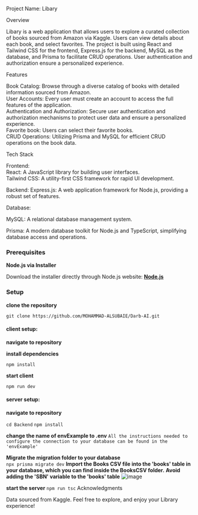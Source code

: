 Project Name: Libary 

Overview

Libary is a web application that allows users to explore a curated collection of books sourced from Amazon via Kaggle. Users can view details about each book, and select favorites. The project is built using React and Tailwind CSS for the frontend, Express.js for the backend, MySQL as the database, and Prisma to facilitate CRUD operations. User authentication and authorization ensure a personalized experience.

Features

Book Catalog: Browse through a diverse catalog of books with detailed information sourced from Amazon.<br/>
User Accounts: Every user must create an account to access the full features of the application.<br/>
Authentication and Authorization: Secure user authentication and authorization mechanisms to protect user data and ensure a personalized experience.<br/>
Favorite book: Users can select their favorite books.<br/>
CRUD Operations: Utilizing Prisma and MySQL for efficient CRUD operations on the book data.<br/>

Tech Stack

Frontend:<br/>
React: A JavaScript library for building user interfaces.<br/>
Tailwind CSS: A utility-first CSS framework for rapid UI development.<br/>

Backend:
Express.js: A web application framework for Node.js, providing a robust set of features.<br/>

Database:<br/>

MySQL: A relational database management system.<br/>

Prisma: A modern database toolkit for Node.js and TypeScript, simplifying database access and operations.<br/>

### **Prerequisites**
**Node.js via Installer**

Download the installer directly through Node.js website: **[Node.js](https://nodejs.org/en/download)**

### **Setup**

**clone the repository**

`git clone https://github.com/MOHAMMAD-ALSUBAIE/Darb-AI.git`

#### **client setup:**

**navigate to repository**

**install dependencies**

`npm install`

**start client**

`npm run dev`

#### **server setup:**

**navigate to repository**

`cd Backend`
`npm install`

**change the name of envExample to .env**
`All the instructions needed to configure the connection to your database can be found in the 'envExample'`

**Migrate the migration folder to your database**</br>
`npx prisma migrate dev`
**Import the Books CSV file into the 'books' table in your database, which you can find inside the BooksCSV folder.**
**Avoid adding the 'SBN' variable to the 'books' table**
![image](https://github.com/MOHAMMAD-ALSUBAIE/Libary/assets/68867495/6a20de44-2605-4def-9fd1-60b21bf7b163)


**start the server**
`npm run tsc`
Acknowledgments

Data sourced from Kaggle.
Feel free to explore, and enjoy your Library  experience!
